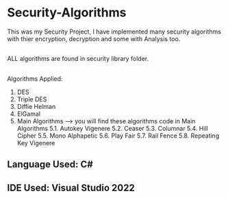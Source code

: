 # Security-Algorithms
This was my Security Project, I have implemented many security algorithms with thier encryption, decryption and some with Analysis too.
##
ALL algorithms are found in security library folder.
##
Algorithms Applied: 
1. DES
2. Triple DES
3. Diffie Helman
4. ElGamal
5. Main Algorithms  --> you will find these algorithms code in Main Algorithms
  5.1. Autokey Vigenere
  5.2. Ceaser
  5.3. Columnar
  5.4. Hill Cipher
  5.5. Mono Alphapetic
  5.6. Play Fair
  5.7. Rail Fence
  5.8. Repeating Key Vigenere
## 
## Language Used: C#
## IDE Used: Visual Studio 2022
## 
